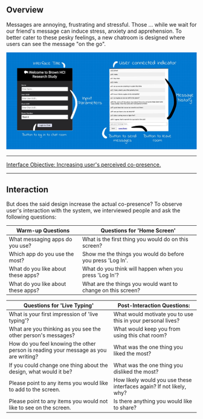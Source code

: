 <!---## Overview

What makes design invisible? Make it good.

This project steps in a user's shoes on what goes on when users try to use a chat room. I observe users interactions with a [public chatroom](http://chatatbrownhci.herokuapp.com), what are users thinking when they interact with the interface and how do they behave. How does the interface make them "feel"? We combine these thoughts, feelings and behaviors and create three personas and one storyboard. --->


<!---## Research Question --->

## Overview 

Messages are annoying, frustrating and stressful. Those ... while we wait for our friend's message can induce stress, anxiety and apprehension. To better cater to these pesky feelings, a new chatroom is designed where users can see the message "on the go".

<img src="Drawing-2.sketchpad.jpeg">

*****
[Interface Objective: Increasing user's perceived co-presence.](http://chatatbrownhci.herokuapp.com)
*****

## Interaction

But does the said design increase the actual co-presence? To observe user's interaction with the system, we interviewed people and ask the following questions: 

Warm-up Questions | Questions for 'Home Screen'
-----|-------
What messaging apps do you use?  | What is the first thing you would do on this screen? 
Which app do you use the most? | Show me the things you would do before you press 'Log In'. 
What do you like about these apps? | What do you think will happen when you press 'Log In'? 
What do you like about these apps? | What are the things you would want to change on this screen? 

Questions for 'Live Typing'  | Post-Interaction Questions:
-----|-------
What is your first impression of 'live typing'? | What would motivate you to use this in your personal lives?
What are you thinking as you see the other person's messages?| What would keep you from using this chat room?
How do you feel knowing the other person is reading your message as you are writing?| What was the one thing you liked the most?
If you could change one thing about the design, what would it be?|  What was the one thing you disliked the most?
Please point to any items you would like to add to the screen. |  How likely would you use these interfaces again? If not likely, why?
Please point to any items you would not like to see on the screen.|  Is there anything you would like to share?
